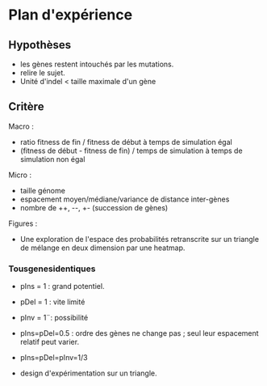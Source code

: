 # Plan d'expérience

## Hypothèses

- les gènes restent intouchés par les mutations.
- relire le sujet.
- Unité d'indel < taille maximale d'un gène

## Critère 
Macro :
- ratio fitness de fin / fitness de début à temps de simulation égal
- (fitness de début - fitness de fin) / temps de simulation à temps de simulation non égal

Micro :
- taille génome
- espacement moyen/médiane/variance de distance inter-gènes
- nombre de ++, --, +- (succession de gènes)

Figures :

- Une exploration de l'espace des probabilités retranscrite sur un triangle de mélange en deux dimension par une heatmap. 


### Tousgenesidentiques

- pIns = 1 : grand potentiel.
- pDel = 1 : vite limité
- pInv = 1¨: possibilité

- pIns=pDel=0.5 : ordre des gènes ne change pas ; seul leur espacement relatif peut varier.

- pIns=pDel=pInv=1/3

- design d'expérimentation sur un triangle.


